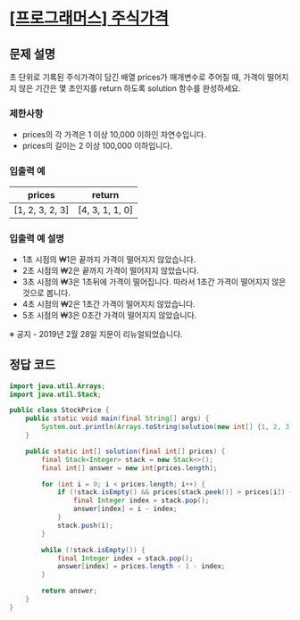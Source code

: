 # [\[프로그래머스\] 주식가격](https://programmers.co.kr/learn/courses/30/lessons/42584)

## 문제 설명
초 단위로 기록된 주식가격이 담긴 배열 prices가 매개변수로 주어질 때, 가격이 떨어지지 않은 기간은 몇 초인지를 return 하도록 solution 함수를 완성하세요.

### 제한사항
- prices의 각 가격은 1 이상 10,000 이하인 자연수입니다.
- prices의 길이는 2 이상 100,000 이하입니다.

### 입출력 예
prices | return
:---: | :---:
[1, 2, 3, 2, 3] | [4, 3, 1, 1, 0]

### 입출력 예 설명
- 1초 시점의 ₩1은 끝까지 가격이 떨어지지 않았습니다.
- 2초 시점의 ₩2은 끝까지 가격이 떨어지지 않았습니다.
- 3초 시점의 ₩3은 1초뒤에 가격이 떨어집니다. 따라서 1초간 가격이 떨어지지 않은 것으로 봅니다.
- 4초 시점의 ₩2은 1초간 가격이 떨어지지 않았습니다.
- 5초 시점의 ₩3은 0초간 가격이 떨어지지 않았습니다.

※ 공지 - 2019년 2월 28일 지문이 리뉴얼되었습니다.

## 정답 코드

```java
import java.util.Arrays;
import java.util.Stack;

public class StockPrice {
    public static void main(final String[] args) {
        System.out.println(Arrays.toString(solution(new int[] {1, 2, 3, 2, 3})));
    }

    public static int[] solution(final int[] prices) {
        final Stack<Integer> stack = new Stack<>();
        final int[] answer = new int[prices.length];

        for (int i = 0; i < prices.length; i++) {
            if (!stack.isEmpty() && prices[stack.peek()] > prices[i]) {
                final Integer index = stack.pop();
                answer[index] = i - index;
            }
            stack.push(i);
        }

        while (!stack.isEmpty()) {
            final Integer index = stack.pop();
            answer[index] = prices.length - 1 - index;
        }

        return answer;
    }
}

```

